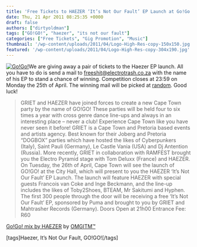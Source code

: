```yaml
---
title: 'Free Tickets to HAEZER ‘It’s Not Our Fault’ EP Launch at Go!Go!'
date: Thu, 21 Apr 2011 08:25:35 +0000
draft: false
authors: ["dirtyoldman"]
tags: ["GO!GO!", "haezer", "its not our fault"]
categories: ["Free Tickets", "Gig Promotion", "Music"]
thumbnail: '/wp-content/uploads/2011/04/Logo-High-Res-copy-150x150.jpg'
featured: '/wp-content/uploads/2011/04/Logo-High-Res-copy-304x190.jpg'
---
```


[![](/wp-content/uploads/2011/04/Logo-High-Res-copy-e1303374130260.jpg "Go!Go!")](/2011/04/21/free-tickets-to-haezer-%e2%80%98it%e2%80%99s-not-our-fault%e2%80%99-ep-launch-at-gogo/logo-high-res-copy-2/)We are giving away a pair of tickets to the Haezer EP launch. All you have to do is send a mail to [freeshit@electrotrash.co.za](mailto:freeshit@electrotrash.co.za?Subject=GoGo) with the name of his EP to stand a chance of winning. Competition closes at 23:59 on Monday the 25th of April. The winning mail will be picked at [random](http://www.random.org/). Good luck!

> GRIET and HAEZER have joined forces to create a new Cape Town party by the name of GO!GO! These parties will be held four to six times a year with cross genre dance line-ups and always in an interesting place – never a club! Experience Cape Town like you have never seen it before! GRIET is a Cape Town and Pretoria based events and artists agency. Best known for their Joberg and Pretoria “DOGBOX” parties which have hosted the likes of Cyberpunkers (Italy), Saint Pauli (Germany), Le Castle Vania (USA) and Dj Antention (Russia). More recently, GRIET in collaboration with RAMFEST brought you the Electro Pyramid stage with Tom Deluxx (France) and HAEZER. On Tuesday, the 26th of April, Cape Town will see the launch of GO!GO! at the City Hall, which will present to you the HAEZER ‘It’s Not Our Fault’ EP Launch. The launch will feature HAEZER with special guests Francois van Coke and Inge Beckmann, and the line-up includes the likes of Toby2Shoes, BTEAM, Mr Sakitumi and Hyphen. The first 300 people through the door will be receiving a free ‘It’s Not Our Fault’ EP, sponsored by Puma and brought to you by GRIET and Mahtrasher Records (Germany). Doors Open at 21h00 Entrance Fee: R60

 [Go!Go! mix by HAEZER](http://soundcloud.com/omgitm/go-go-mix-by-haezer) by [OMGITM™](http://soundcloud.com/omgitm)

\[tags\]Haezer, It’s Not Our Fault, GO!GO!\[/tags\]